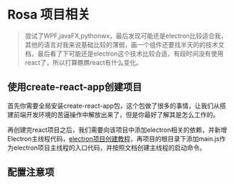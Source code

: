 # Rosa 项目相关

> 尝试了WPF,javaFX,pythonwx，最后发现可能还是electron比较适合我，其他的语言对我来说基础比较的薄弱，画一个组件还要找半天的的技术文档，最后看了下可能还是electron这个技术比较合适，有段时间没有使用react了，所以打算瞧瞧react有什么变化。

## 使用create-react-app创建项目

首先你需要全局安装create-react-app包，这个包做了很多的事情，让我们从搭建前端开发环境的苦逼操作中解放出来了，但是你最好了解其是怎么工作的。

再创建完react项目之后，我们需要向该项目中添加electron相关的依赖，并新增Electron主线程代码，[electron项目创建教程](https://electronjs.org/docs/tutorial/application-architecture)，再项目的根目录下添加main.js作为electron项目主线程的入口代码，并按照文档创建主线程的启动命令。

## 配置注意项

